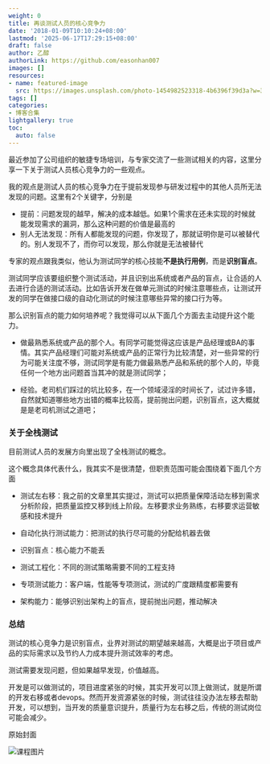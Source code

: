 ```yaml
---
weight: 0
title: 再谈测试人员的核心竞争力
date: '2018-01-09T10:10:24+08:00'
lastmod: '2025-06-17T17:29:15+08:00'
draft: false
author: 乙醇
authorLink: https://github.com/easonhan007
images: []
resources:
- name: featured-image
  src: https://images.unsplash.com/photo-1454982523318-4b6396f39d3a?w=300
tags: []
categories:
- 博客合集
lightgallery: true
toc:
  auto: false
---
```




最近参加了公司组织的敏捷专场培训，与专家交流了一些测试相关的内容，这里分享一下关于测试人员核心竞争力的一些观点。

我的观点是测试人员的核心竞争力在于提前发现参与研发过程中的其他人员所无法发现的问题。这里有2个关键字，分别是

* 提前：问题发现的越早，解决的成本越低。如果1个需求在还未实现的时候就能发现需求的漏洞，那么这种问题的价值是最高的
* 别人无法发现：所有人都能发现的问题，你发现了，那就证明你是可以被替代的。别人发现不了，而你可以发现，那么你就是无法被替代

专家的观点跟我类似，他认为测试同学的核心技能**不是执行用例**，而是**识别盲点**。

测试同学应该要组织整个测试活动，并且识别出系统或者产品的盲点，让合适的人去进行合适的测试活动。比如告诉开发在做单元测试的时候注意哪些点，让测试开发的同学在做接口级的自动化测试的时候注意哪些异常的接口行为等。

那么识别盲点的能力如何培养呢？我觉得可以从下面几个方面去主动提升这个能力。

* 做最熟悉系统或产品的那个人。有同学可能觉得这应该是产品经理或BA的事情。其实产品经理们可能对系统或产品的正常行为比较清楚，对一些异常的行为可能关注度不够，测试同学是有能力做最熟悉产品和系统的那个人的，毕竟任何一个地方出问题首当其冲的就是测试同学；

* 经验。老司机们踩过的坑比较多，在一个领域浸淫的时间长了，试过许多错，自然就知道哪些地方出错的概率比较高，提前抛出问题，识别盲点，这大概就是是老司机测试之道吧；


### 关于全栈测试

目前测试人员的发展方向里出现了全栈测试的概念。

这个概念具体代表什么，我其实不是很清楚，但职责范围可能会围绕着下面几个方面

* 测试左右移：我之前的文章里其实提过，测试可以把质量保障活动左移到需求分析阶段，把质量监控又移到线上阶段。左移要求业务熟练，右移要求运营敏感和技术提升

* 自动化执行测试能力：把测试的执行尽可能的分配给机器去做

* 识别盲点：核心能力不能丢

* 测试工程化：不同的测试策略需要不同的工程支持

* 专项测试能力：客户端，性能等专项测试，测试的广度跟精度都需要有

* 架构能力：能够识别出架构上的盲点，提前抛出问题，推动解决

### 总结

测试的核心竞争力是识别盲点，业界对测试的期望越来越高，大概是出于项目或产品的实际需求以及节约人力成本提升测试效率的考虑。

测试需要发现问题，但如果越早发现，价值越高。

开发是可以做测试的，项目进度紧张的时候，其实开发可以顶上做测试，就是所谓的开发右移或者devops。然而开发资源紧张的时候，测试往往没办法左移去帮助开发，可以想到，当开发的质量意识提升，质量行为左右移之后，传统的测试岗位可能会减少。




原始封面

![课程图片](https://images.unsplash.com/photo-1454982523318-4b6396f39d3a?w=300)

